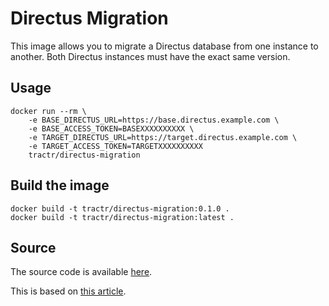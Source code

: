 # Directus Migration

This image allows you to migrate a Directus database from one instance to another.
Both Directus instances must have the exact same version.

## Usage

```shell
docker run --rm \
    -e BASE_DIRECTUS_URL=https://base.directus.example.com \
    -e BASE_ACCESS_TOKEN=BASEXXXXXXXXXX \
    -e TARGET_DIRECTUS_URL=https://target.directus.example.com \
    -e TARGET_ACCESS_TOKEN=TARGETXXXXXXXXXX
    tractr/directus-migration
```

## Build the image

```shell
docker build -t tractr/directus-migration:0.1.0 .
docker build -t tractr/directus-migration:latest .
```

## Source

The source code is available [here](https://github.com/tractr/docker-images/tree/main/workers/directus-migration).

This is based on [this article](https://docs.directus.io/guides/migration/node.html#migrate-your-data-model-with-node-js).